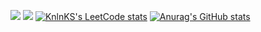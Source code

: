 ![](https://github-profile-summary-cards.vercel.app/api/cards/stats?username=dryundel&theme=solarized_dark)
![](https://github-profile-summary-cards.vercel.app/api/cards/profile-details?username=dryundel&theme=solarized_dark)
[![KnlnKS's LeetCode stats](https://leetcode-stats-six.vercel.app/api?username=dryundel&theme=dark)](https://github.com/KnlnKS/leetcode-stats)
[![Anurag's GitHub stats](https://github-readme-stats.vercel.app/api?username=dryundel)](https://github.com/anuraghazra/github-readme-stats)
<!--
**DryundeL/DryundeL** is a ✨ _special_ ✨ repository because its `README.md` (this file) appears on your GitHub profile.

Here are some ideas to get you started:

- 🔭 I’m currently working on ...
- 🌱 I’m currently learning ...
- 👯 I’m looking to collaborate on ...
- 🤔 I’m looking for help with ...
- 💬 Ask me about ...
- 📫 How to reach me: ...
- 😄 Pronouns: ...
- ⚡ Fun fact: ...
-->
